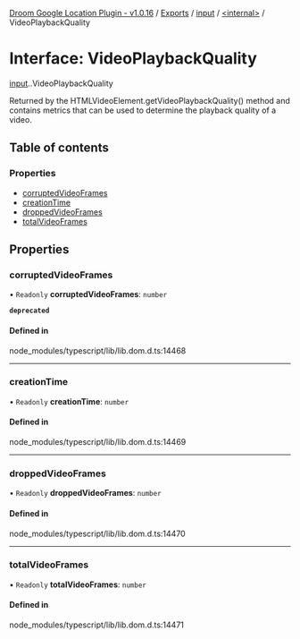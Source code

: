 [Droom Google Location Plugin - v1.0.16](../README.md) / [Exports](../modules.md) / [input](../modules/input.md) / [<internal\>](../modules/input._internal_.md) / VideoPlaybackQuality

# Interface: VideoPlaybackQuality

[input](../modules/input.md).[<internal>](../modules/input._internal_.md).VideoPlaybackQuality

Returned by the HTMLVideoElement.getVideoPlaybackQuality() method and contains metrics that can be used to determine the playback quality of a video.

## Table of contents

### Properties

- [corruptedVideoFrames](input._internal_.VideoPlaybackQuality.md#corruptedvideoframes)
- [creationTime](input._internal_.VideoPlaybackQuality.md#creationtime)
- [droppedVideoFrames](input._internal_.VideoPlaybackQuality.md#droppedvideoframes)
- [totalVideoFrames](input._internal_.VideoPlaybackQuality.md#totalvideoframes)

## Properties

### corruptedVideoFrames

• `Readonly` **corruptedVideoFrames**: `number`

**`deprecated`**

#### Defined in

node_modules/typescript/lib/lib.dom.d.ts:14468

___

### creationTime

• `Readonly` **creationTime**: `number`

#### Defined in

node_modules/typescript/lib/lib.dom.d.ts:14469

___

### droppedVideoFrames

• `Readonly` **droppedVideoFrames**: `number`

#### Defined in

node_modules/typescript/lib/lib.dom.d.ts:14470

___

### totalVideoFrames

• `Readonly` **totalVideoFrames**: `number`

#### Defined in

node_modules/typescript/lib/lib.dom.d.ts:14471
